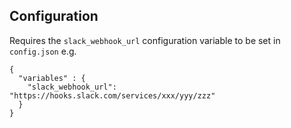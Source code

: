 ## Configuration

Requires the `slack_webhook_url` configuration variable to be set in `config.json` e.g.
```
{
  "variables" : {
    "slack_webhook_url": "https://hooks.slack.com/services/xxx/yyy/zzz"
  }
}
```